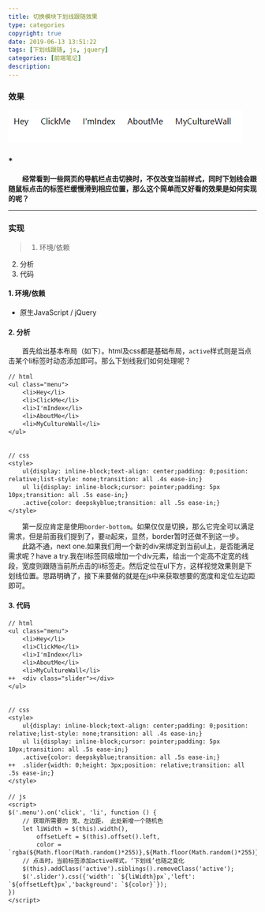```yaml
---
title: 切换模块下划线跟随效果
type: categories
copyright: true
date: 2019-06-13 13:51:22
tags: [下划线跟随, js, jquery]
categories: [前端笔记]
description:
---
```


### 效果
![切换标签下划线跟随](/images/posts/下划线跟随.gif '切换标签下划线跟随')

<!--more-->
### *
**&emsp;&emsp;经常看到一些网页的导航栏点击切换时，不仅改变当前样式，同时下划线会跟随鼠标点击的标签栏缓慢滑到相应位置，那么这个简单而又好看的效果是如何实现的呢？**

------

### 实现
>1. 环境/依赖
2. 分析
3. 代码

#### 1. 环境/依赖
- 原生JavaScript / jQuery

#### 2. 分析
&emsp;&emsp;首先给出基本布局（如下）。html及css都是基础布局，`active`样式则是当点击某个li标签时动态添加即可。那么下划线我们如何处理呢？
```
// html
<ul class="menu">
    <li>Hey</li>
    <li>ClickMe</li>
    <li>I'mIndex</li>
    <li>AboutMe</li>
    <li>MyCultureWall</li>
</ul>


// css
<style>
	ul{display: inline-block;text-align: center;padding: 0;position: relative;list-style: none;transition: all .4s ease-in;}
	ul li{display: inline-block;cursor: pointer;padding: 5px 10px;transition: all .5s ease-in;}
	.active{color: deepskyblue;transition: all .5s ease-in;}
</style>
```
&emsp;&emsp;第一反应肯定是使用`border-bottom`。如果仅仅是切换，那么它完全可以满足需求，但是前面我们提到了，要`动`起来，显然，border暂时还做不到这一步。
&emsp;&emsp;此路不通，next one.如果我们用一个新的div来绑定到当前ul上，是否能满足需求呢？have a try.我在li标签同级增加一个div元素，给出一个定高不定宽的线段，宽度则跟随当前所点击的li标签走。然后定位在ul下方，这样视觉效果则是下划线位置。思路明确了，接下来要做的就是在js中来获取想要的宽度和定位左边距即可。

#### 3. 代码
```
// html
<ul class="menu">
    <li>Hey</li>
    <li>ClickMe</li>
    <li>I'mIndex</li>
    <li>AboutMe</li>
    <li>MyCultureWall</li>
++  <div class="slider"></div>
</ul>


// css
<style>
	ul{display: inline-block;text-align: center;padding: 0;position: relative;list-style: none;transition: all .4s ease-in;}
	ul li{display: inline-block;cursor: pointer;padding: 5px 10px;transition: all .5s ease-in;}
	.active{color: deepskyblue;transition: all .5s ease-in;}
++	.slider{width: 0;height: 3px;position: relative;transition: all .5s ease-in;}
</style>

// js
<script>
$('.menu').on('click', 'li', function () {
	// 获取所需要的 宽、左边距， 此处新增一个随机色
	let liWidth = $(this).width(),
		offsetLeft = $(this).offset().left,
		color = `rgba(${Math.floor(Math.random()*255)},${Math.floor(Math.random()*255)},${Math.floor(Math.random()*255)},0.9)`;
	// 点击时，当前标签添加active样式，‘下划线’也随之变化
	$(this).addClass('active').siblings().removeClass('active');
	$('.slider').css({'width': `${liWidth}px`,'left': `${offsetLeft}px`,'background': `${color}`});
})
</script>
```


